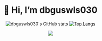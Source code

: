 <div align=center><h1>👋 Hi, I’m dbguswls030 </h1></div>
<div align="center">
  
  
  ![dbguswls030's GitHub stats](https://github-readme-stats.vercel.app/api?username=dbguswls030&show_icons=true&theme=radical) 
  [![Top Langs](https://github-readme-stats.vercel.app/api/top-langs/?username=anuraghazra&layout=compact)](https://github.com/dbguswls030/github-readme-stats)

  <img src="https://img.shields.io/badge/Swift-F05138?style=flat-square&logo=Swift&logoColor=white"/></a>
</div>


<!--
**dbguswls030/dbguswls030** is a ✨ _special_ ✨ repository because its `README.md` (this file) appears on your GitHub profile.

Here are some ideas to get you started:

- 🔭 I’m currently working on ...
- 🌱 I’m currently learning ...
- 👯 I’m looking to collaborate on ...
- 🤔 I’m looking for help with ...
- 💬 Ask me about ...
- 📫 How to reach me: ...
- 😄 Pronouns: ...
- ⚡ Fun fact: ...
-->
